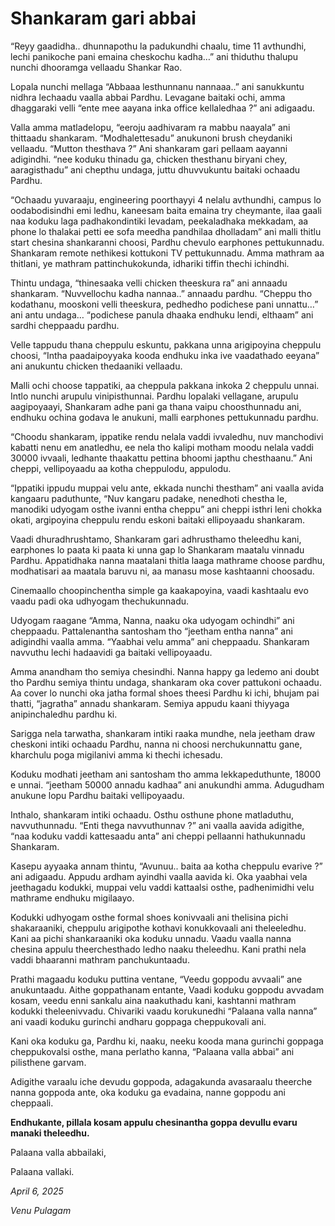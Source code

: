 # Shankaram gari abbai

“Reyy gaadidha.. dhunnapothu la padukundhi chaalu, time 11 avthundhi, lechi panikoche pani emaina cheskochu kadha…” ani thiduthu thalupu nunchi dhooramga vellaadu Shankar Rao.

Lopala nunchi mellaga “Abbaaa lesthunnanu nannaaa..” ani sanukkuntu nidhra lechaadu vaalla abbai Pardhu. Levagane baitaki ochi, amma dhaggaraki velli “ente mee aayana inka office kellaledhaa ?” ani adigaadu. 

Valla amma matladelopu, “eeroju aadhivaram ra mabbu naayala” ani thittaadu shankaram. “Modhalettesadu” anukunoni brush cheydaniki vellaadu. “Mutton thesthava ?” Ani shankaram gari pellaam aayanni adigindhi. “nee koduku thinadu ga, chicken thesthanu biryani chey, aaragisthadu” ani chepthu undaga, juttu dhuvvukuntu baitaki ochaadu Pardhu. 

“Ochaadu yuvaraaju, engineering poorthayyi 4 nelalu avthundhi, campus lo oodabodisindhi emi ledhu, kaneesam baita emaina try cheymante, ilaa gaali naa koduku laga padhakondintiki levadam, peekaladhaka mekkadam, aa phone lo thalakai petti ee sofa meedha pandhilaa dholladam” ani malli thitlu start chesina shankaranni choosi, Pardhu chevulo earphones pettukunnadu. Shankaram remote nethikesi kottukoni TV pettukunnadu. Amma mathram aa thitlani, ye mathram pattinchukokunda, idhariki tiffin thechi ichindhi.

Thintu undaga, “thinesaaka velli chicken theeskura ra” ani annaadu shankaram. “Nuvvellochu kadha nannaa..” annaadu pardhu. “Cheppu tho kodathanu, mooskoni velli theeskura, pedhedho podichese pani unnattu…” ani antu undaga… “podichese panula dhaaka endhuku lendi, elthaam” ani sardhi cheppaadu pardhu.

Velle tappudu thana cheppulu eskuntu, pakkana unna arigipoyina cheppulu choosi, “Intha paadaipoyyaka kooda endhuku inka ive vaadathado eeyana” ani anukuntu chicken thedaaniki vellaadu.

Malli ochi choose tappatiki, aa cheppula pakkana inkoka 2 cheppulu unnai. Intlo nunchi arupulu vinipisthunnai. Pardhu lopalaki vellagane, arupulu aagipoyaayi, Shankaram adhe pani ga thana vaipu choosthunnadu ani, endhuku ochina godava le anukuni, malli earphones pettukunnadu pardhu.

“Choodu shankaram, ippatike rendu nelala vaddi ivvaledhu, nuv manchodivi kabatti nenu em anatledhu, ee nela tho kalipi motham moodu nelala vaddi 30000 ivvaali, ledhante thaakattu pettina bhoomi japthu chesthaanu.” Ani cheppi, vellipoyaadu aa kotha cheppulodu, appulodu.

“Ippatiki ippudu muppai velu ante, ekkada nunchi thestham” ani vaalla avida kangaaru paduthunte, “Nuv kangaru padake, nenedhoti chestha le, manodiki udyogam osthe ivanni entha cheppu” ani cheppi isthri leni chokka okati, argipoyina cheppulu rendu eskoni baitaki ellipoyaadu shankaram.

Vaadi dhuradhrushtamo, Shankaram gari adhrusthamo theleedhu kani, earphones lo paata ki paata ki unna gap lo Shankaram maatalu vinnadu Pardhu. Appatidhaka nanna maatalani thitla laaga mathrame choose pardhu, modhatisari aa maatala baruvu ni, aa manasu mose kashtaanni choosadu. 

Cinemaallo choopinchentha simple ga kaakapoyina, vaadi kashtaalu evo vaadu padi oka udhyogam thechukunnadu.

Udyogam raagane “Amma, Nanna, naaku oka udyogam ochindhi” ani cheppaadu. Pattalenantha santosham tho “jeetham entha nanna” ani adigindhi vaalla amma. “Yaabhai velu amma” ani cheppaadu. Shankaram navvuthu lechi hadaavidi ga baitaki vellipoyaadu.

Amma anandham tho semiya chesindhi. Nanna happy ga ledemo ani doubt tho Pardhu semiya thintu undaga, shankaram oka cover pattukoni ochaadu.  Aa cover lo nunchi oka jatha formal shoes theesi Pardhu ki ichi, bhujam pai thatti, “jagratha” annadu shankaram. Semiya appudu kaani thiyyaga anipinchaledhu pardhu ki.

Sarigga nela tarwatha, shankaram intiki raaka mundhe, nela jeetham draw cheskoni intiki ochaadu Pardhu, nanna ni choosi nerchukunnattu gane, kharchulu poga migilanivi amma ki thechi ichesadu. 

Koduku modhati jeetham ani santosham tho amma lekkapeduthunte, 18000 e unnai. “jeetham 50000 annadu kadhaa” ani anukundhi amma. Adugudham anukune lopu Pardhu baitaki vellipoyaadu.

Inthalo, shankaram intiki ochaadu. Osthu osthune phone matladuthu, navvuthunnadu. “Enti thega navvuthunnav ?” ani vaalla aavida adigithe, “naa koduku vaddi kattesaadu anta” ani cheppi pellaanni hathukunnadu Shankaram.

Kasepu ayyaaka annam thintu, “Avunuu.. baita aa kotha cheppulu evarive ?” ani adigaadu. Appudu ardham ayindhi vaalla aavida ki. Oka yaabhai vela jeethagadu kodukki, muppai velu vaddi kattaalsi osthe, padhenimidhi velu mathrame endhuku migilaayo.

Kodukki udhyogam osthe formal shoes konivvaali ani thelisina pichi shakaraaniki, cheppulu arigipothe kothavi konukkovaali ani theleeledhu. Kani aa pichi shankaraaniki oka koduku unnadu. Vaadu vaalla nanna chesina appulu theerchesthado ledho naaku theleedhu. Kani prathi nela vaddi bhaaranni mathram panchukuntaadu.

Prathi magaadu koduku puttina ventane, “Veedu goppodu avvaali” ane anukuntaadu. Aithe goppathanam entante, Vaadi koduku goppodu avvadam kosam, veedu enni sankalu aina naakuthadu kani, kashtanni mathram kodukki theleenivvadu. Chivariki vaadu korukunedhi “Palaana valla nanna” ani vaadi koduku gurinchi andharu goppaga cheppukovali ani.

Kani oka koduku ga, Pardhu ki, naaku, neeku kooda mana gurinchi goppaga cheppukovalsi osthe, mana perlatho kanna, “Palaana valla abbai” ani pilisthene garvam.

Adigithe varaalu iche devudu goppoda, adagakunda avasaraalu theerche nanna goppoda ante, oka koduku ga evadaina, nanne goppodu ani cheppaali.

**Endhukante, pillala kosam appulu chesinantha goppa devullu evaru manaki theleedhu.**

Palaana valla abbailaki,

Palaana vallaki.

*April 6, 2025*

*Venu Pulagam*